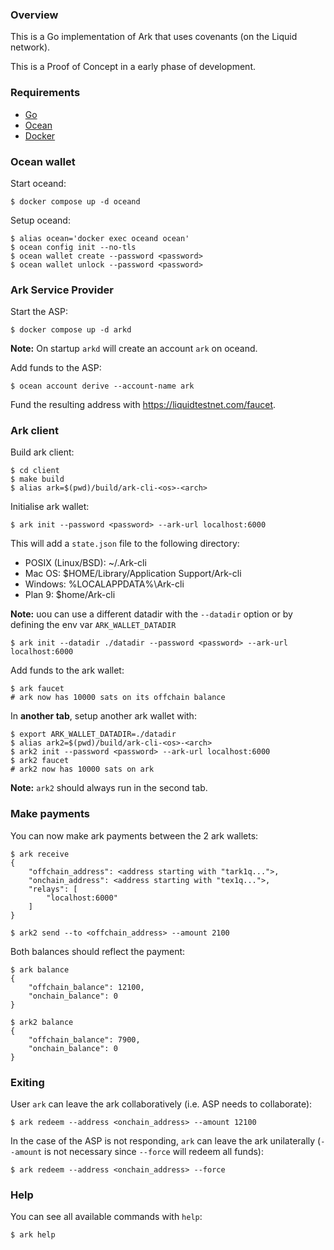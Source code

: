 ### Overview

This is a Go implementation of Ark that uses covenants (on the Liquid network).

This is a Proof of Concept in a early phase of development.

### Requirements

- [Go](https://go.dev/doc/install)
- [Ocean](https://github.com/vulpemventures/ocean)
- [Docker](https://docs.docker.com/engine/install/)

### Ocean wallet

Start oceand:

```
$ docker compose up -d oceand
```

Setup oceand:

```
$ alias ocean='docker exec oceand ocean'
$ ocean config init --no-tls
$ ocean wallet create --password <password>
$ ocean wallet unlock --password <password>
```

### Ark Service Provider

Start the ASP:

```
$ docker compose up -d arkd
```

**Note:** On startup `arkd` will create an account `ark` on oceand.

Add funds to the ASP:

```
$ ocean account derive --account-name ark
```

Fund the resulting address with https://liquidtestnet.com/faucet.

### Ark client

Build ark client:

```
$ cd client
$ make build
$ alias ark=$(pwd)/build/ark-cli-<os>-<arch>
```

Initialise ark wallet:

```
$ ark init --password <password> --ark-url localhost:6000
```

This will add a `state.json` file to the following directory:

- POSIX (Linux/BSD): ~/.Ark-cli
- Mac OS: $HOME/Library/Application Support/Ark-cli
- Windows: %LOCALAPPDATA%\Ark-cli
- Plan 9: $home/Ark-cli

**Note:** uou can use a different datadir with the `--datadir` option or by defining the env var `ARK_WALLET_DATADIR`

```
$ ark init --datadir ./datadir --password <password> --ark-url localhost:6000
```

Add funds to the ark wallet:

```
$ ark faucet
# ark now has 10000 sats on its offchain balance
```

In **another tab**, setup another ark wallet with:

```
$ export ARK_WALLET_DATADIR=./datadir
$ alias ark2=$(pwd)/build/ark-cli-<os>-<arch>
$ ark2 init --password <password> --ark-url localhost:6000
$ ark2 faucet
# ark2 now has 10000 sats on ark
```

**Note:** `ark2` should always run in the second tab.

### Make payments

You can now make ark payments between the 2 ark wallets:

```
$ ark receive
{
	"offchain_address": <address starting with "tark1q...">,
	"onchain_address": <address starting with "tex1q...">,
	"relays": [
		"localhost:6000"
	]
}
```

```
$ ark2 send --to <offchain_address> --amount 2100
```

Both balances should reflect the payment:

```
$ ark balance
{
	"offchain_balance": 12100,
	"onchain_balance": 0
}
```

```
$ ark2 balance
{
	"offchain_balance": 7900,
	"onchain_balance": 0
}
```

### Exiting

User `ark` can leave the ark collaboratively (i.e. ASP needs to collaborate):

```
$ ark redeem --address <onchain_address> --amount 12100
```

In the case of the ASP is not responding, `ark` can leave the ark unilaterally (`--amount` is not necessary since `--force` will redeem all funds):

```
$ ark redeem --address <onchain_address> --force
```

### Help

You can see all available commands with `help`:

```
$ ark help
```
